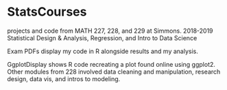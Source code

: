 # StatsCourses
projects and code from MATH 227, 228, and 229 at Simmons. 2018-2019
Statistical Design & Analysis, Regression, and Intro to Data Science

Exam PDFs display my code in R alongside results and my analysis.

GgplotDisplay shows R code recreating a plot found online using ggplot2.\
Other modules from 228 involved data cleaning and manipulation, research design, data vis, and intros to modeling. 
